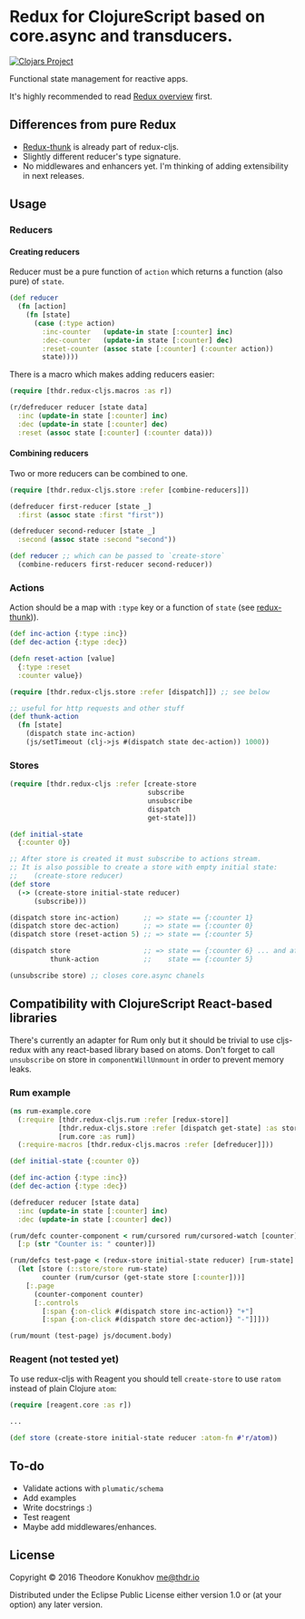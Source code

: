 # Redux for ClojureScript based on core.async and transducers. 
[![Clojars Project](https://img.shields.io/clojars/v/thdr.redux-cljs.svg)](https://clojars.org/thdr.redux-cljs)

Functional state management for reactive apps.

It's highly recommended to read [Redux overview](https://github.com/reactjs/redux) first.

## Differences from pure Redux

+ [Redux-thunk](https://github.com/gaearon/redux-thunk) is already part of redux-cljs.
+ Slightly different reducer's type signature.
+ No middlewares and enhancers yet. I'm thinking of adding extensibility in next releases.

## Usage

### Reducers

#### Creating reducers

Reducer must be a pure function of `action` which returns a function (also pure) of `state`.

```clojure
(def reducer
  (fn [action]
    (fn [state]
      (case (:type action)
        :inc-counter   (update-in state [:counter] inc)
        :dec-counter   (update-in state [:counter] dec)
        :reset-counter (assoc state [:counter] (:counter action))
        state))))
```

There is a macro which makes adding reducers easier:

```clojure
(require [thdr.redux-cljs.macros :as r])

(r/defreducer reducer [state data]
  :inc (update-in state [:counter] inc)
  :dec (update-in state [:counter] dec)
  :reset (assoc state [:counter] (:counter data)))
```

#### Combining reducers
 
 Two or more reducers can be combined to one.

```clojure
(require [thdr.redux-cljs.store :refer [combine-reducers]])

(defreducer first-reducer [state _]
  :first (assoc state :first "first"))

(defreducer second-reducer [state _]
  :second (assoc state :second "second"))

(def reducer ;; which can be passed to `create-store`
  (combine-reducers first-reducer second-reducer))
```

### Actions

Action should be a map with `:type` key or a function of `state` (see [redux-thunk](https://github.com/gaearon/redux-thunk))).

```clojure
(def inc-action {:type :inc})
(def dec-action {:type :dec})

(defn reset-action [value]
  {:type :reset
  :counter value})

(require [thdr.redux-cljs.store :refer [dispatch]]) ;; see below

;; useful for http requests and other stuff
(def thunk-action
  (fn [state]
    (dispatch state inc-action)
    (js/setTimeout (clj->js #(dispatch state dec-action)) 1000))
```

### Stores

```clojure
(require [thdr.redux-cljs :refer [create-store
                                  subscribe
                                  unsubscribe
                                  dispatch
                                  get-state]])

(def initial-state
  {:counter 0})

;; After store is created it must subscribe to actions stream.
;; It is also possible to create a store with empty initial state:
;;    (create-store reducer)
(def store
  (-> (create-store initial-state reducer)
      (subscribe)))

(dispatch store inc-action)      ;; => state == {:counter 1}
(dispatch store dec-action)      ;; => state == {:counter 0}
(dispatch store (reset-action 5) ;; => state == {:counter 5}

(dispatch store                  ;; => state == {:counter 6} ... and after 1 second
          thunk-action           ;;    state == {:counter 5}

(unsubscribe store) ;; closes core.async chanels
```

## Compatibility with ClojureScript React-based libraries

There's currently an adapter for Rum only but it should be trivial to use cljs-redux with any react-based library based on atoms. Don't forget to call `unsubscribe` on store in `componentWillUnmount` in order to prevent memory leaks.

### Rum example

```clojure
(ns rum-example.core
  (:require [thdr.redux-cljs.rum :refer [redux-store]]
            [thdr.redux-cljs.store :refer [dispatch get-state] :as store]
            [rum.core :as rum])
  (:require-macros [thdr.redux-cljs.macros :refer [defreducer]]))

(def initial-state {:counter 0})

(def inc-action {:type :inc})
(def dec-action {:type :dec})

(defreducer reducer [state data]
  :inc (update-in state [:counter] inc)
  :dec (update-in state [:counter] dec))

(rum/defc counter-component < rum/cursored rum/cursored-watch [counter]
  [:p (str "Counter is: " counter)])

(rum/defcs test-page < (redux-store initial-state reducer) [rum-state]
  (let [store (::store/store rum-state)
        counter (rum/cursor (get-state store [:counter]))]
    [:.page
	  (counter-component counter)
	  [:.controls
	    [:span {:on-click #(dispatch store inc-action)} "+"]
	    [:span {:on-click #(dispatch store dec-action)} "-"]]]))

(rum/mount (test-page) js/document.body)
```

### Reagent (not tested yet)

To use redux-cljs with Reagent you should tell `create-store` to use `ratom` instead of plain Clojure `atom`:

```clojure
(require [reagent.core :as r])

...

(def store (create-store initial-state reducer :atom-fn #'r/atom))
```

## To-do

+ Validate actions with `plumatic/schema`
+ Add examples
+ Write docstrings :)
+ Test reagent
+ Maybe add middlewares/enhances.


## License

Copyright © 2016 Theodore Konukhov <me@thdr.io>

Distributed under the Eclipse Public License either version 1.0 or (at your option) any later version.
